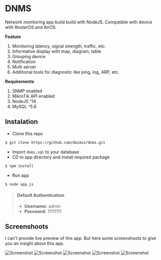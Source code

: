 # DNMS

Network monitoring app build build with NodeJS. Compatible with device with RouterOS and AirOS.

**Feature**
1. Monitoring latency, signal strength, traffic, etc.
2. Informative display with map, diagram, table
3. Grouping device
4. Notification
5. Multi server
6. Additional tools for diagnostic like ping, log, ARP, etc.

**Requirements**
1.  SNMP enabled
2.  MikroTik API enabled
3. NodeJS ^14
4. MySQL ^5.6

## Instalation
- Clone this repo
```sh
$ git clone https://github.com/daimus/dnms.git
```
- Import `dnms.sql` to your database
- CD to app directory and install required package
```sh
$ npm install
```
- Run app
```sh
$ node app.js
```
> #### Default Authentication
> - **Username:** admin
> - **Password:** 11111111

## Screenshoots

I can't provide live preview of this app. But here some screenshoots to give you an insight about this app.

![Screenshot](https://1.bp.blogspot.com/-toUGHq34tzA/YJzrpZaVIuI/AAAAAAAADU4/FpkeurL9ThctwDZF33sPpA5hbQ-b2PDmQCLcBGAsYHQ/s16000/dashboard.jpg)
![Screenshot](https://1.bp.blogspot.com/-qB-lCxOI7OQ/YJzrpYkyPGI/AAAAAAAADU0/6JguPbVKr8I_DJZr1qvWPCV_EpvDTMSZgCLcBGAsYHQ/s16000/diagram.jpg)
![Screenshot](https://1.bp.blogspot.com/-nXIOWjXUUqM/YJzrpZR9hvI/AAAAAAAADU8/3ci70mFzE8gZrL12uLjBtuRrjLbaW8e9gCLcBGAsYHQ/s16000/manage.jpg)
![Screenshot](https://1.bp.blogspot.com/-SAgy4ySaUUo/YJzrp0qQfxI/AAAAAAAADVA/fTWRJFgTECQAtB11Ccs1LimBKTD6OVNiACLcBGAsYHQ/s16000/map.jpg)
![Screenshot](https://1.bp.blogspot.com/-TEUBewBloe4/YJzrqG95EjI/AAAAAAAADVE/V9MNjq4DwQcIM5e3RDbaXXPBL1u7M6q3gCLcBGAsYHQ/s16000/monitor.jpg)

